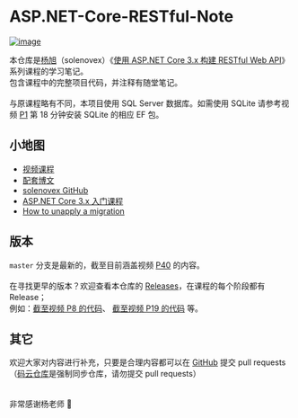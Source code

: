 # ASP.NET-Core-RESTful-Note

[![image](https://raw.githubusercontent.com/Surbowl/ASP.NET-Core-RESTful-Note/master/cover.jpg)](https://www.bilibili.com/video/av77957694)

本仓库是[杨旭](https://www.cnblogs.com/cgzl/)（solenovex）《[使用 ASP.NET Core 3.x 构建 RESTful Web API](https://www.bilibili.com/video/av77957694)》系列课程的学习笔记。
<br>
包含课程中的完整项目代码，并注释有随堂笔记。
<br><br>
与原课程略有不同，本项目使用 SQL Server 数据库。如需使用 SQLite 请参考视频 [P1](https://www.bilibili.com/video/av77957694?p=1) 第 18 分钟安装 SQLite 的相应 EF 包。

## 小地图
- [视频课程](https://www.bilibili.com/video/av77957694)
- [配套博文](https://www.cnblogs.com/cgzl/p/11814971.html)
- [solenovex GitHub](https://github.com/solenovex)
- [ASP.NET Core 3.x 入门课程](https://www.bilibili.com/video/av65313713)
- [How to unapply a migration](https://stackoverflow.com/questions/38192450/how-to-unapply-a-migration-in-asp-net-core-with-ef-core)

## 版本
`master` 分支是最新的，截至目前涵盖视频 [P40](https://www.bilibili.com/video/av77957694?p=40) 的内容。
<br><br>
在寻找更早的版本？欢迎查看本仓库的 [Releases](https://github.com/Surbowl/ASP.NET-Core-RESTful-Note/releases)，在课程的每个阶段都有 Release；
<br>
例如：[截至视频 P8 的代码](https://github.com/Surbowl/ASP.NET-Core-RESTful-Note/releases/tag/P8)、 [截至视频 P19 的代码](https://github.com/Surbowl/ASP.NET-Core-RESTful-Note/releases/tag/P19) 等。

## 其它
欢迎大家对内容进行补充，只要是合理内容都可以在 [GitHub](https://github.com/Surbowl/ASP.NET-Core-RESTful-Note) 提交 pull requests 
<br>
（[码云仓库](https://gitee.com/surbowl/ASP.NET-Core-RESTful-Note)是强制同步仓库，请勿提交 pull requests）
<br><br><br>
非常感谢杨老师 🤗
